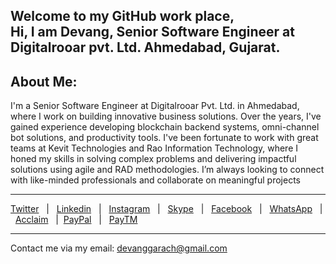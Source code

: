 Welcome to my GitHub work place,<br/>
Hi, I am Devang, Senior Software Engineer at Digitalrooar pvt. Ltd. Ahmedabad, Gujarat.
---
About Me:
---
I'm a Senior Software Engineer at Digitalrooar Pvt. Ltd. in Ahmedabad, where I work on building innovative business solutions. Over the years, I've gained experience developing blockchain backend systems, omni-channel bot solutions, and productivity tools. I've been fortunate to work with great teams at Kevit Technologies and Rao Information Technology, where I honed my skills in solving complex problems and delivering impactful solutions using agile and RAD methodologies. I’m always looking to connect with like-minded professionals and collaborate on meaningful projects
___
[Twitter](https://x.com/devanggarach)&nbsp;&nbsp; | &nbsp;&nbsp;[Linkedin](https://in.linkedin.com/in/devanggarach)&nbsp;&nbsp; | &nbsp;&nbsp;[Instagram](https://www.instagram.com/devanggarach)&nbsp;&nbsp; | &nbsp;&nbsp;[Skype](https://join.skype.com/invite/esyxX9kxiPVM)&nbsp;&nbsp; | &nbsp;&nbsp;[Facebook](https://www.facebook.com/devanggarach)&nbsp;&nbsp; | &nbsp;&nbsp;[WhatsApp](https://api.whatsapp.com/send?phone=+918460352525)&nbsp;&nbsp; | &nbsp;&nbsp;[Acclaim](https://www.youracclaim.com/users/devanggarach/badges)&nbsp;&nbsp; |&nbsp;&nbsp;[PayPal](https://www.paypal.me/devanggarach)&nbsp;&nbsp; | &nbsp;&nbsp;[PayTM](https://paytm.business/link/94165/LL_46536581)
___
Contact me via my email: <devanggarach@gmail.com>

